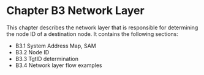 # Chapter B3 Network Layer

This chapter describes the network layer that is responsible for determining the node ID of a destination node. It contains the following sections:

- B3.1 System Address Map, SAM
- B3.2 Node ID
- B3.3 TgtID determination
- B3.4 Network layer flow examples
